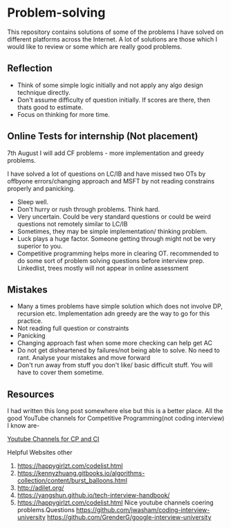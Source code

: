 # Problem-solving
This repository contains solutions of some of the problems I have solved on different platforms across the Internet.
A lot of solutions are those which I would like to review or some which are really good problems.


## Reflection
- Think of some simple logic initially and not apply any algo design technique directly.
- Don't assume difficulty of question initially. If scores are there, then thats good to estimate.
- Focus on thinking for more time.


## Online Tests for internship (Not placement)
7th August
I will add CF problems - more implementation and greedy problems.

I have solved a lot of questions on LC/IB and have missed two OTs by offbyone errors/changing approach and MSFT by not reading constrains properly and panicking.

- Sleep well.
- Don't hurry or rush through problems. Think hard.
- Very uncertain. Could be very standard questions or could be weird questions not remotely similar to LC/IB
- Sometimes, they may be simple implementation/ thinking problem. 
- Luck plays a huge factor. Someone getting through might not be very superior to you.
- Competitive programming helps more in clearing OT. recommended to do some sort of problem solving questions before interview prep. Linkedlist, trees 
  mostly will not appear in online assessment

## Mistakes
- Many a times problems have simple solution which does not involve DP, recursion etc. Implementation adn greedy are the way to go for this practice.
- Not reading full question or constraints
- Panicking
- Changing approach fast when some more checking can help get AC
- Do not get disheartened by failures/not being able to solve. No need to rant. Analyse your mistakes and move forward
- Don't run away from stuff you don't like/ basic difficult stuff. You will have to cover them sometime. 



## Resources

I had written this long post somewhere else but this is a better place.
All the good YouTube channels for Competitive Programming(not coding interview) I know are-

[Youtube Channels for CP and CI](YoutubeChannels.md)

Helpful Websites other 
1. https://happygirlzt.com/codelist.html
2. https://kennyzhuang.gitbooks.io/algorithms-collection/content/burst_balloons.html
3. http://adilet.org/
4. https://yangshun.github.io/tech-interview-handbook/
5. https://happygirlzt.com/codelist.html Nice youtube channels coering problems.Questions 
https://github.com/jwasham/coding-interview-university
https://github.com/GrenderG/google-interview-university


